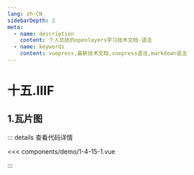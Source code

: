 ```yaml
---
lang: zh-CN
sidebarDepth: 2
meta:
  - name: description
    content: 个人总结的openlayers学习技术文档-语法
  - name: keywords
    content: vuepress,最新技术文档,vuepress语法,markdown语法
---
```


# 十五.IIIF

## 1.瓦片图


  <Container url="https://zhoubichuan.com/resume/demo/?type=openlayers&name=1-4-15-1.vue" />

::: details 查看代码详情

<<< components/demo/1-4-15-1.vue

:::
